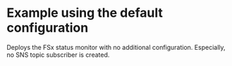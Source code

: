 # Example using the default configuration

Deploys the FSx status monitor with no additional configuration.
Especially, no SNS topic subscriber is created.

<!-- BEGIN_TF_DOCS -->
<!-- END_TF_DOCS -->
